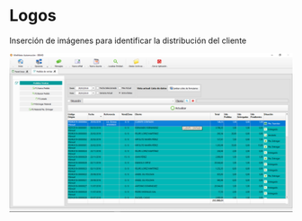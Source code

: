 # Logos

Inserción de imágenes para identificar la distribución del cliente

![](../../../.gitbook/assets/image%20%28322%29.png)


